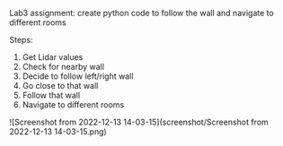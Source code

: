 Lab3 assignment: create python code to follow the wall and navigate to different rooms

Steps: 
1) Get Lidar values
2) Check for nearby wall
3) Decide to follow left/right wall
4) Go close to that wall
5) Follow that wall
6) Navigate to different rooms

![Screenshot from 2022-12-13 14-03-15](screenshot/Screenshot from 2022-12-13 14-03-15.png)